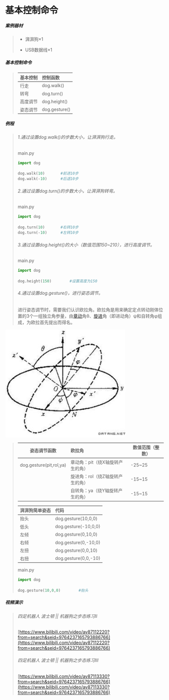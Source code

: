 # 基本控制命令

##### 案例器材

>* 湃湃狗×1
>
>* USB数据线×1
>

##### 基本控制命令

>| 基本控制 | 控制函数      |
>| :------- | :------------ |
>| 行走     | dog.walk()    |
>| 转弯     | dog.turn()    |
>| 高度调节 | dog.height()  |
>| 姿态调节 | dog.gesture() |
>

##### 例程

>###### 1.通过设置dog.walk()的步数大小，让湃湃狗行走。
>
>main.py
>
>```python
>import dog
>
>dog.walk(10)		#前进10步
>dog.walk(-10)		#后退10步
>```
>###### 2.通过设置dog.turn()的步数大小，让湃湃狗转弯。
>
>main.py
>
>```python
>import dog
>
>dog.turn(10)		#右转10步
>dog.turn(-10)		#左转10步
>```
>###### 3.通过设置dog.height()的大小（数值范围150~210），进行高度调节。
>
>main.py
>```python
>import dog
>
>dog.height(150)		#设置高度为150
>```
>###### 4.通过设置dog.gesture()，进行姿态调节。
>
>进行姿态调节时，需要我们认识欧拉角。欧拉角是用来确定定点转动刚体位置的3个一组独立角参量，由[章动](https://baike.baidu.com/item/章动)角θ、[旋进](https://baike.baidu.com/item/旋进/8795453)角（即进动角）ψ和自转角φ组成，为欧拉首先提出而得名。

![](/pic/ch4/4.1.2/1.png)

>| 姿态调节函数            | 欧拉角                           | 数值范围（整数） |
>| ----------------------- | :------------------------------- | ---------------- |
>| dog.gesture(pit,rol,ya) | 章动角：pit（绕X轴旋转产生的角） | -25~25           |
>|                         | 旋进角：rol（绕Z轴旋转产生的角） | -15~15           |
>|                         | 自转角：ya（绕Y轴旋转产生的角）  | -15~15           |
>
>| 湃湃狗简单姿态 | 代码                 |
>| :------------- | :------------------- |
>| 抬头           | dog.gesture(10,0,0)  |
>| 低头           | dog.gesture(-10,0,0) |
>| 左倾           | dog.gesture(0,10,0)  |
>| 右倾           | dog.gesture(0,-10,0) |
>| 左扭           | dog.gesture(0,0,10)  |
>| 右扭           | dog.gesture(0,0,-10) |
>
>main.py
>
>```python
>import dog
>
>dog.gesture(10,0,0)		#抬头
>```

##### 视频演示

>###### 四足机器人 波士顿 || 机器狗之步态练习Ⅱ
>[https://www.bilibili.com/video/av87112220?from=search&seid=9764237165793886766](https://www.bilibili.com/video/av87112220?from=search&seid=9764237165793886766)
>
>###### 四足机器人 波士顿 || 机器狗之步态练习Ⅲ
>[https://www.bilibili.com/video/av87113330?from=search&seid=9764237165793886766](https://www.bilibili.com/video/av87113330?from=search&seid=9764237165793886766)